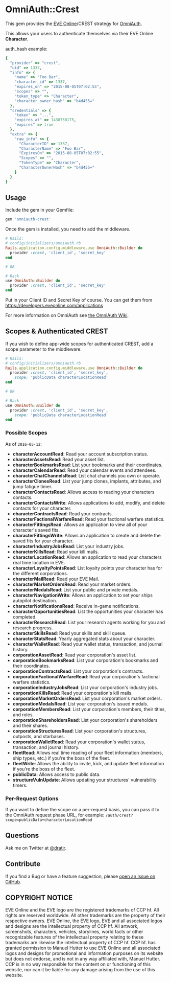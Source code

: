 # OmniAuth::Crest

This gem provides the [EVE Online](http://www.eveonline.com)/CREST strategy for [OmniAuth](https://github.com/intridea/omniauth).

This allows your users to authenticate themselves via their EVE Online **Character**.

auth_hash example:

```ruby
{
  "provider" => "crest",
  "uid" => 1337,
  "info" => {
    "name" => "Foo Bar",
    "character_id" => 1337,
    "expires_on" => "2015-08-05T07:02:55",
    "scopes" => "",
    "token_type" => "Character",
    "character_owner_hash" => "b4d455="
  },
  "credentials" => {
    "token" => "...",
    "expires_at" => 1438758175,
    "expires" => true
  },
  "extra" => {
    "raw_info" => {
      "CharacterID" => 1337,
      "CharacterName" => "Foo Bar",
      "ExpiresOn" => "2015-08-05T07:02:55",
      "Scopes" => "",
      "TokenType" => "Character",
      "CharacterOwnerHash" => "b4d455="
    }
  }
}
```

## Usage

Include the gem in your Gemfile:

```ruby
gem 'omniauth-crest'
```

Once the gem is installed, you need to add the middleware.

```ruby
# Rails:
# config/initializers/omniauth.rb
Rails.application.config.middleware.use OmniAuth::Builder do
  provider :crest, 'client_id', 'secret_key'
end

# OR

# Rack
use OmniAuth::Builder do
  provider :crest, 'client_id', 'secret_key'
end
```

Put in your Client ID and Secret Key of course. You can get them from https://developers.eveonline.com/applications

For more information on OmniAuth see [the OmniAuth Wiki](https://github.com/intridea/omniauth/wiki).

## Scopes & Authenticated CREST

If you wish to define app-wide scopes for authenticated CREST, add a scope
parameter to the middleware:

```ruby
# Rails:
# config/initializers/omniauth.rb
Rails.application.config.middleware.use OmniAuth::Builder do
  provider :crest, 'client_id', 'secret_key',
    scope: 'publicData characterLocationRead'
end

# OR

# Rack
use OmniAuth::Builder do
  provider :crest, 'client_id', 'secret_key',
    scope: 'publicData characterLocationRead'
end
```

### Possible Scopes

As of `2016-05-12`:

* __characterAccountRead__: Read your account subscription status.
* __characterAssetsRead__: Read your asset list.
* __characterBookmarksRead__: List your bookmarks and their coordinates.
* __characterCalendarRead__: Read your calendar events and attendees.
* __characterChatChannelsRead__: List chat channels you own or operate.
* __characterClonesRead__: List your jump clones, implants, attributes, and jump
  fatigue timer.
* __characterContactsRead__: Allows access to reading your characters contacts.
* __characterContactsWrite__: Allows applications to add, modify, and delete
  contacts for your character.
* __characterContractsRead__: Read your contracts.
* __characterFactionalWarfareRead__: Read your factional warfare statistics.
* __characterFittingsRead__: Allows an application to view all of your
  character's saved fits.
* __characterFittingsWrite__: Allows an application to create and delete the
  saved fits for your character.
* __characterIndustryJobsRead__: List your industry jobs.
* __characterKillsRead__: Read your kill mails.
* __characterLocationRead__: Allows an application to read your characters real
  time location in EVE.
* __characterLoyaltyPointsRead__: List loyalty points your character has for the
  different corporations.
* __characterMailRead__: Read your EVE Mail.
* __characterMarketOrdersRead__: Read your market orders.
* __characterMedalsRead__: List your public and private medals.
* __characterNavigationWrite__: Allows an application to set your ships
  autopilot destination.
* __characterNotificationsRead__: Receive in-game notifications.
* __characterOpportunitiesRead__: List the opportunities your character has
  completed.
* __characterResearchRead__: List your research agents working for you and
  research progress.
* __characterSkillsRead__: Read your skills and skill queue.
* __characterStatsRead__: Yearly aggregated stats about your character.
* __characterWalletRead__: Read your wallet status, transaction, and journal
  history.
* __corporationAssetRead__: Read your corporation's asset list.
* __corporationBookmarksRead__: List your corporation's bookmarks and their
  coordinates.
* __corporationContractsRead__: List your corporation's contracts.
* __corporationFactionalWarfareRead__: Read your corporation's factional warfare
  statistics.
* __corporationIndustryJobsRead__: List your corporation's industry jobs.
* __corporationKillsRead__: Read your corporation's kill mails.
* __corporationMarketOrdersRead__: List your corporation's market orders.
* __corporationMedalsRead__: List your corporation's issued medals.
* __corporationMembersRead__: List your corporation's members, their titles, and
  roles.
* __corporationShareholdersRead__: List your corporation's shareholders and
  their shares.
* __corporationStructuresRead__: List your corporation's structures, outposts,
  and starbases.
* __corporationWalletRead__: Read your corporation's wallet status, transaction,
  and journal history.
* __fleetRead__: Allows real time reading of your fleet information (members,
  ship types, etc.) if you're the boss of the fleet.
* __fleetWrite__: Allows the ability to invite, kick, and update fleet
  information if you're the boss of the fleet.
* __publicData__: Allows access to public data.
* __structureVulnUpdate__: Allows updating your structures' vulnerability
  timers.

### Per-Request Options

If you want to define the scope on a per-request basis, you can pass it to the
OmniAuth request phase URL, for example:
`/auth/crest?scope=publicData+characterLocationRead`


## Questions

Ask me on Twitter at [@dratir](https://twitter.com/dratir).

## Contribute

If you find a Bug or have a feature suggestion, please [open an Issue on GitHub](https://github.com/mhutter/omniauth-crest/issues/new).


## COPYRIGHT NOTICE
EVE Online and the EVE logo are the registered trademarks of CCP hf. All rights are reserved worldwide. All other trademarks are the property of their respective owners. EVE Online, the EVE logo, EVE and all associated logos and designs are the intellectual property of CCP hf. All artwork, screenshots, characters, vehicles, storylines, world facts or other recognizable features of the intellectual property relating to these trademarks are likewise the intellectual property of CCP hf. CCP hf. has granted permission to Manuel Hutter to use EVE Online and all associated logos and designs for promotional and information purposes on its website but does not endorse, and is not in any way affiliated with, Manuel Hutter. CCP is in no way responsible for the content on or functioning of this website, nor can it be liable for any damage arising from the use of this website.
